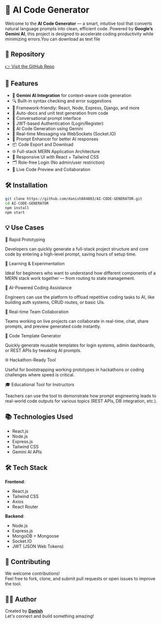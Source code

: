 # 🧠 AI Code Generator 

Welcome to the **AI Code Generator** — a smart, intuitive tool that converts natural language prompts into clean, efficient code. Powered by **Google’s Gemini AI**, this project is designed to accelerate coding productivity while minimizing errors.You can download as text file

## 🔗 Repository

[👉 Visit the GitHub Repo](https://github.com/danish884803/AI-CODE-GENERATOR)

## 🚀 Features

- 🧠 **Gemini AI Integration** for context-aware code generation  
- 🔍 Built-in syntax checking and error suggestions  
- 🧩 Framework-friendly: React, Node, Express, Django, and more  
- 📄 Auto-docs and unit test generation from code  
- 💬 Conversational prompt interface
- 🔐 JWT-based Authentication (Login/Register)
- 🤖 AI Code Generation using Gemini
- 💬 Real-time Messaging via WebSockets (Socket.IO)
- 🧠 Prompt Enhancer for better AI responses
- 📦 Code Export and Download
- 🌐 Full-stack MERN Application Architecture
- 🎨 Responsive UI with React + Tailwind CSS
- 🗂️ Role-free Login (No admin/user restriction)
- 🔄 Live Code Preview and Collaboration


## 🛠️ Installation

```bash
git clone https://github.com/danish884803/AI-CODE-GENERATOR.git
cd AI-CODE-GENERATOR
npm install
npm start
```


## 💡 Use Cases 
🚀 Rapid Prototyping

Developers can quickly generate a full-stack project structure and core code by entering a high-level prompt, saving hours of setup time.

🧪 Learning & Experimentation

Ideal for beginners who want to understand how different components of a MERN stack work together — from routing to state management.

🧠 AI-Powered Coding Assistance

Engineers can use the platform to offload repetitive coding tasks to AI, like building auth systems, CRUD routes, or basic UIs.

💬 Real-time Team Collaboration

Teams working on live projects can collaborate in real-time, chat, share prompts, and preview generated code instantly.

📂 Code Template Generator

Quickly generate reusable templates for login systems, admin dashboards, or REST APIs by tweaking AI prompts.

🌐 Hackathon-Ready Tool

Useful for bootstrapping working prototypes in hackathons or coding challenges where speed is critical.

🎓 Educational Tool for Instructors

Teachers can use the tool to demonstrate how prompt engineering leads to real-world code outputs for various topics (REST APIs, DB integration, etc.).
## 📚 Technologies Used

- React.js  
- Node.js  
- Express.js  
- Tailwind CSS  
- Gemini AI APIs
  
## 🛠️ Tech Stack

**Frontend**:  
- React.js  
- Tailwind CSS  
- Axios  
- React Router  

**Backend**:  
- Node.js  
- Express.js  
- MongoDB + Mongoose  
- Socket.IO  
- JWT (JSON Web Tokens)  

## 🤝 Contributing

We welcome contributions!  
Feel free to fork, clone, and submit pull requests or open issues to improve the tool.


## 🙋‍♂️ Author

Created by [**Danish**](https://github.com/danish884803)  
Let's connect and build something amazing!
